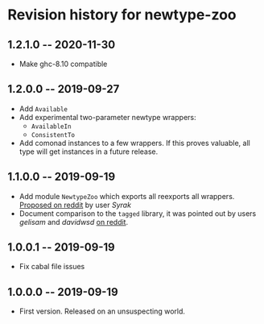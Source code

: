 # Revision history for newtype-zoo


## 1.2.1.0 -- 2020-11-30

* Make ghc-8.10 compatible

## 1.2.0.0 -- 2019-09-27

* Add `Available`
* Add experimental two-parameter newtype wrappers:
  * `AvailableIn`
  * `ConsistentTo`
* Add comonad instances to a few wrappers. If this proves valuable,
  all type will get instances in a future release.

## 1.1.0.0 -- 2019-09-19

* Add module `NewtypeZoo` which exports all reexports all wrappers.
  [Proposed on reddit](https://www.reddit.com/r/haskell/comments/d6fiti/announcement_a_library_of_typical_newtype/f0sz4yv?utm_source=share&utm_medium=web2x) by user _Syrak_
* Document comparison to the `tagged` library, it was pointed out by users _gelisam_ and _davidwsd_
  [on reddit](https://www.reddit.com/r/haskell/comments/d6fiti/announcement_a_library_of_typical_newtype/f0tdyns?utm_source=share&utm_medium=web2x).

## 1.0.0.1 -- 2019-09-19

* Fix cabal file issues

## 1.0.0.0 -- 2019-09-19

* First version. Released on an unsuspecting world.
